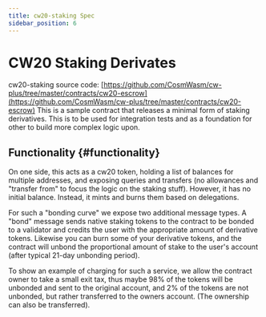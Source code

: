 ```yaml
---
title: cw20-staking Spec
sidebar_position: 6
---
```


# CW20 Staking Derivates

cw20-staking source
code: [https://github.com/CosmWasm/cw-plus/tree/master/contracts/cw20-escrow](https://github.com/CosmWasm/cw-plus/tree/master/contracts/cw20-escrow)
This is a sample contract that releases a minimal form of staking derivatives. This is to be used for integration tests
and as a foundation for other to build more complex logic upon.

## Functionality {#functionality}

On one side, this acts as a cw20 token, holding a list of balances for multiple addresses, and exposing queries and
transfers (no allowances and "transfer from" to focus the logic on the staking stuff). However, it has no initial
balance. Instead, it mints and burns them based on delegations.

For such a "bonding curve" we expose two additional message types. A "bond"
message sends native staking tokens to the contract to be bonded to a validator and credits the user with the
appropriate amount of derivative tokens. Likewise you can burn some of your derivative tokens, and the contract will
unbond the proportional amount of stake to the user's account (after typical 21-day unbonding period).

To show an example of charging for such a service, we allow the contract owner to take a small exit tax, thus maybe 98%
of the tokens will be unbonded and sent to the original account, and 2% of the tokens are not unbonded, but rather
transferred to the owners account. (The ownership can also be transferred).
